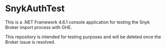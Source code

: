 # SnykAuthTest

This is a .NET Framework 4.6.1 console application for testing the Snyk Broker import process with GHE.

This repository is intended for testing purposes and will be deleted once the Broker issue is resolved.

